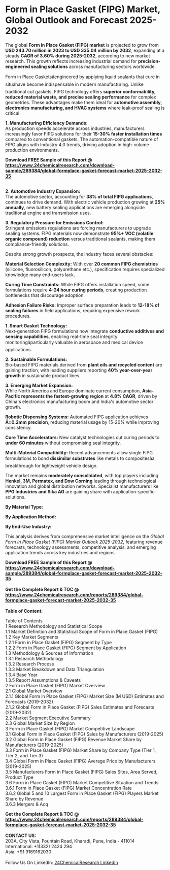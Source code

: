 <h1>Form in Place Gasket (FIPG) Market, Global Outlook and Forecast 2025-2032</h1><p>The global <strong>Form in Place Gasket (FIPG) market</strong> is projected to grow from <strong>USD 243.70 million in 2023 to USD 335.04 million by 2032</strong>, expanding at a steady <strong>CAGR of 3.60% during 2025-2032</strong>, according to new market research. This growth reflects increasing industrial demand for <strong>precision-engineered sealing solutions</strong> across manufacturing sectors worldwide.</p><p>Form in Place Gasketsâengineered by applying liquid sealants that cure in situâhave become indispensable in modern manufacturing. Unlike traditional cut gaskets, FIPG technology offers <strong>superior conformability, reduced material waste, and precise sealing performance</strong> for complex geometries. These advantages make them ideal for <strong>automotive assembly, electronics manufacturing, and HVAC systems</strong> where leak-proof sealing is critical.</p><p><strong>1. Manufacturing Efficiency Demands:</strong><br>
As production speeds accelerate across industries, manufacturers increasingly favor FIPG solutions for their <strong>15-30% faster installation times</strong> compared to conventional gaskets. The automation-compatible nature of FIPG aligns with Industry 4.0 trends, driving adoption in high-volume production environments.</p><div><b>Download FREE Sample of this Report @ 
            <a href="https://www.24chemicalresearch.com/download-sample/289384/global-formplace-gasket-forecast-market-2025-2032-35">
            https://www.24chemicalresearch.com/download-sample/289384/global-formplace-gasket-forecast-market-2025-2032-35</a></b></div><br><p><strong>2. Automotive Industry Expansion:</strong><br>
The automotive sector, accounting for <strong>38% of total FIPG applications</strong>, continues to drive demand. With electric vehicle production growing at <strong>25% annually</strong>, new battery sealing applications are emerging alongside traditional engine and transmission uses.</p><p><strong>3. Regulatory Pressure for Emissions Control:</strong><br>
Stringent emissions regulations are forcing manufacturers to upgrade sealing systems. FIPG materials now demonstrate <strong>95%+ VOC (volatile organic compound) reduction</strong> versus traditional sealants, making them compliance-friendly solutions.</p><p>Despite strong growth prospects, the industry faces several obstacles:</p><p><strong>Material Selection Complexity:</strong> With over <strong>20 common FIPG chemistries</strong> (silicone, fluorosilicon, polyurethane etc.), specification requires specialized knowledge many end-users lack.</p><p><strong>Curing Time Constraints:</strong> While FIPG offers installation speed, some formulations require <strong>4-24 hour curing periods</strong>, creating production bottlenecks that discourage adoption.</p><p><strong>Adhesion Failure Risks:</strong> Improper surface preparation leads to <strong>12-18% of sealing failures</strong> in field applications, requiring expensive rework procedures.</p><p><strong>1. Smart Gasket Technology:</strong><br>
Next-generation FIPG formulations now integrate <strong>conductive additives and sensing capabilities</strong>, enabling real-time seal integrity monitoringâparticularly valuable in aerospace and medical device applications.</p><p><strong>2. Sustainable Formulations:</strong><br>
Bio-based FIPG materials derived from <strong>plant oils and recycled content</strong> are gaining traction, with leading suppliers reporting <strong>40% year-over-year growth</strong> in sustainable product lines.</p><p><strong>3. Emerging Market Expansion:</strong><br>
While North America and Europe dominate current consumption, <strong>Asia-Pacific represents the fastest-growing region</strong> at <strong>4.8% CAGR</strong>, driven by China's electronics manufacturing boom and India's automotive sector growth.</p><p><strong>Robotic Dispensing Systems:</strong> Automated FIPG application achieves <strong>Â±0.2mm precision</strong>, reducing material usage by 15-20% while improving consistency.</p><p><strong>Cure Time Accelerators:</strong> New catalyst technologies cut curing periods to <strong>under 60 minutes</strong> without compromising seal integrity.</p><p><strong>Multi-Material Compatibility:</strong> Recent advancements allow single FIPG formulations to bond <strong>dissimilar substrates</strong> like metals to compositesâa breakthrough for lightweight vehicle design.</p><p>The market remains <strong>moderately consolidated</strong>, with top players including <strong>Henkel, 3M, Permatex, and Dow Corning</strong> leading through technological innovation and global distribution networks. Specialist manufacturers like <strong>PPG Industries and Sika AG</strong> are gaining share with application-specific solutions.</p><p><strong>By Material Type:</strong></p><p><strong>By Application Method:</strong></p><p><strong>By End-Use Industry:</strong></p><p>This analysis derives from comprehensive market intelligence on the <em>Global Form in Place Gasket (FIPG) Market Outlook 2025-2032</em>, featuring revenue forecasts, technology assessments, competitive analysis, and emerging application trends across key industries and regions.</p><div><b>Download FREE Sample of this Report @ 
            <a href="https://www.24chemicalresearch.com/download-sample/289384/global-formplace-gasket-forecast-market-2025-2032-35">
            https://www.24chemicalresearch.com/download-sample/289384/global-formplace-gasket-forecast-market-2025-2032-35</a></b></div><br><div><b>Get the Complete Report & TOC @ 
            <a href="https://www.24chemicalresearch.com/reports/289384/global-formplace-gasket-forecast-market-2025-2032-35">
            https://www.24chemicalresearch.com/reports/289384/global-formplace-gasket-forecast-market-2025-2032-35</a></b></div><br>
            <b>Table of Content:</b><p>Table of Contents<br />
1 Research Methodology and Statistical Scope<br />
1.1 Market Definition and Statistical Scope of Form in Place Gasket (FIPG)<br />
1.2 Key Market Segments<br />
1.2.1 Form in Place Gasket (FIPG) Segment by Type<br />
1.2.2 Form in Place Gasket (FIPG) Segment by Application<br />
1.3 Methodology & Sources of Information<br />
1.3.1 Research Methodology<br />
1.3.2 Research Process<br />
1.3.3 Market Breakdown and Data Triangulation<br />
1.3.4 Base Year<br />
1.3.5 Report Assumptions & Caveats<br />
2 Form in Place Gasket (FIPG) Market Overview<br />
2.1 Global Market Overview<br />
2.1.1 Global Form in Place Gasket (FIPG) Market Size (M USD) Estimates and Forecasts (2019-2032)<br />
2.1.2 Global Form in Place Gasket (FIPG) Sales Estimates and Forecasts (2019-2032)<br />
2.2 Market Segment Executive Summary<br />
2.3 Global Market Size by Region<br />
3 Form in Place Gasket (FIPG) Market Competitive Landscape<br />
3.1 Global Form in Place Gasket (FIPG) Sales by Manufacturers (2019-2025)<br />
3.2 Global Form in Place Gasket (FIPG) Revenue Market Share by Manufacturers (2019-2025)<br />
3.3 Form in Place Gasket (FIPG) Market Share by Company Type (Tier 1, Tier 2, and Tier 3)<br />
3.4 Global Form in Place Gasket (FIPG) Average Price by Manufacturers (2019-2025)<br />
3.5 Manufacturers Form in Place Gasket (FIPG) Sales Sites, Area Served, Product Type<br />
3.6 Form in Place Gasket (FIPG) Market Competitive Situation and Trends<br />
3.6.1 Form in Place Gasket (FIPG) Market Concentration Rate<br />
3.6.2 Global 5 and 10 Largest Form in Place Gasket (FIPG) Players Market Share by Revenue<br />
3.6.3 Mergers & Acq</p><div><b>Get the Complete Report & TOC @ 
            <a href="https://www.24chemicalresearch.com/reports/289384/global-formplace-gasket-forecast-market-2025-2032-35">
            https://www.24chemicalresearch.com/reports/289384/global-formplace-gasket-forecast-market-2025-2032-35</a></b></div><br><b>CONTACT US:</b><br>
            203A, City Vista, Fountain Road, Kharadi, Pune, India - 411014<br>
            International: +1(332) 2424 294<br>
            Asia: +91 9169162030 <br><br>
            Follow Us On LinkedIn: <a href="https://www.linkedin.com/company/24chemicalresearch/">24ChemicalResearch LinkedIn</a>